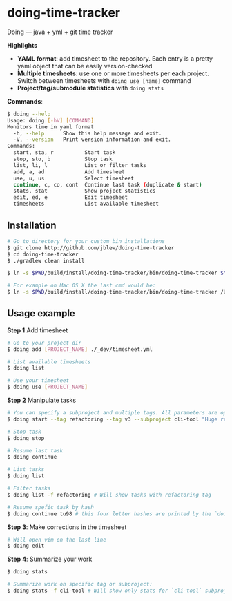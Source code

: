 # doing-time-tracker

Doing — java + yml + git time tracker

**Highlights**

- **YAML format**: add timesheet to the repository. Each entry is a pretty yaml object that can be easily version-checked
- **Multiple timesheets**: use one or more timesheets per each project. Switch between timesheets with `doing use [name]` command
- **Project/tag/submodule statistics** with `doing stats`

**Commands**:

```bash
$ doing --help
Usage: doing [-hV] [COMMAND]
Monitors time in yaml format
  -h, --help      Show this help message and exit.
  -V, --version   Print version information and exit.
Commands:
  start, sta, r          Start task
  stop, sto, b           Stop task
  list, li, l            List or filter tasks
  add, a, ad             Add timesheet
  use, u, us             Select timesheet
  continue, c, co, cont  Continue last task (duplicate & start)
  stats, stat            Show project statistics
  edit, ed, e            Edit timesheet
  timesheets             List available timesheet
```



## Installation

```bash
# Go to directory for your custom bin installations
$ git clone http://github.com/jblew/doing-time-tracker
$ cd doing-time-tracker
$ ./gradlew clean install

$ ln -s $PWD/build/install/doing-time-tracker/bin/doing-time-tracker $YOUR_LOCAL_BIN_DIR/doing

# For example on Mac OS X the last cmd would be:
$ ln -s $PWD/build/install/doing-time-tracker/bin/doing-time-tracker /Users/$USER/.local/bin/doing
```



## Usage example

**Step 1** Add timesheet

```bash
# Go to your project dir
$ doing add [PROJECT_NAME] ./_dev/timesheet.yml

# List available timesheets
$ doing list

# Use your timesheet
$ doing use [PROJECT_NAME]
```

**Step 2** Manipulate tasks

```bash
# You can specify a subproject and multiple tags. All parameters are optional.
$ doing start --tag refactoring --tag v3 --subproject cli-tool "Huge refactoring"

# Stop task
$ doing stop

# Resume last task
$ doing continue

# List tasks
$ doing list

# Filter tasks
$ doing list -f refactoring # Will show tasks with refactoring tag

# Resume spefic task by hash
$ doing continue tu98 # this four letter hashes are printed by the `doing list` command
```

**Step 3**: Make corrections in the timesheet

```bash
# Will open vim on the last line
$ doing edit
```

**Step 4**: Summarize your work

```bash
$ doing stats

# Summarize work on specific tag or subproject:
$ doing stats -f cli-tool # Will show only stats for `cli-tool` subproject
```



